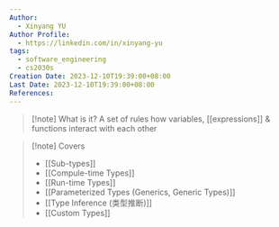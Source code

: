```yaml
---
Author:
  - Xinyang YU
Author Profile:
  - https://linkedin.com/in/xinyang-yu
tags:
  - software_engineering
  - cs2030s
Creation Date: 2023-12-10T19:39:00+08:00
Last Date: 2023-12-10T19:39:00+08:00
References:
---
```

>[!note] What is it?
>A set of rules how variables, [[expressions]] & functions interact with each other


>[!note] Covers
>- [[Sub-types]]
>- [[Compule-time Types]]
>- [[Run-time Types]]
>- [[Parameterized Types (Generics, Generic Types)]]
>- [[Type Inference (类型推断)]]
>- [[Custom Types]]
